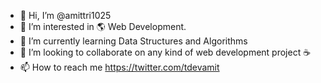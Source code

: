 - 👋 Hi, I’m @amittri1025
- 👀 I’m interested in 🌎 Web Development.
- 🌱 I’m currently learning Data Structures and Algorithms
- 💞️ I’m looking to collaborate on any kind of web development project ☕
- 📫 How to reach me https://twitter.com/tdevamit

<!---
amittri1025/amittri1025 is a ✨ special ✨ repository because its `README.md` (this file) appears on your GitHub profile.
You can click the Preview link to take a look at your changes.
--->
